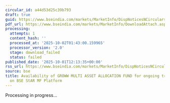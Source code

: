 ```yaml
---
circular_id: a44d53d25c39b793
draft: true
guid: https://www.bseindia.com/markets/MarketInfo/DispNoticesNCirculars.aspx?Noticeid={0DC8E1B8-C92F-4364-8286-730BA369B09D}&noticeno=20251001-39&dt=10/01/2025&icount=39&totcount=83&flag=0
pdf_url: https://www.bseindia.com/markets/MarketInfo/DownloadAttach.aspx?id=20251001-39&attachedId=
processing:
  attempts: 1
  content_hash: ''
  processed_at: '2025-10-02T01:43:00.159965'
  processor_version: '2.0'
  stage: download_failed
  status: failed
published_date: '2025-10-01T12:13:35+00:00'
rss_url: https://www.bseindia.com/markets/MarketInfo/DispNoticesNCirculars.aspx?Noticeid={0DC8E1B8-C92F-4364-8286-730BA369B09D}&noticeno=20251001-39&dt=10/01/2025&icount=39&totcount=83&flag=0
source: bse
title: Availability of GROWW MULTI ASSET ALLOCATION FUND for ongoing transactions
  on BSE StAR MF Platform
---
```


Processing in progress...